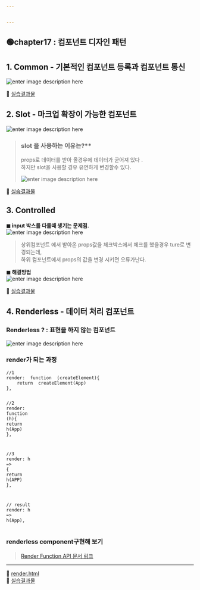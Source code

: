 ```yaml
---


---
```


<h2 id="🟢chapter17--컴포넌트-디자인-패턴">🟢chapter17 : 컴포넌트 디자인 패턴</h2>
<h2 id="common---기본적인-컴포넌트-등록과-컴포넌트-통신">1. Common - 기본적인 컴포넌트 등록과 컴포넌트 통신</h2>
<p><img src="https://ifh.cc/g/DfMi63.jpg" alt="enter image description here"></p>
<p>👏 <a href="https://github.com/gay0ung/vue_study/tree/master/3.VUE-ADVANCED_inflearn/design/common/src">실습결과물</a></p>
<h2 id="slot---마크업-확장이-가능한-컴포넌트">2. Slot - 마크업 확장이 가능한 컴포넌트</h2>
<p><img src="https://ifh.cc/g/Ke68xW.jpg" alt="enter image description here"></p>
<blockquote>
<h3 id="slot-을-사용하는-이유는">slot 을 사용하는 이유는?**</h3>
<p>props로 데이터를 받아 올경우에 데이터가 굳어져 있다 .<br>
하지만 slot을 사용할 경우 유연하게 변경할수 있다.</p>
<p><img src="https://ifh.cc/g/V0g0n0.jpg" alt="enter image description here"></p>
</blockquote>
<p>👏 <a href="https://github.com/gay0ung/vue_study/tree/master/3.VUE-ADVANCED_inflearn/design/slots/src">실습결과물</a></p>
<h2 id="controlled">3. Controlled</h2>
<p><strong>◼ input 박스를 다룰때 생기는 문제점.</strong><br>
<img src="https://ifh.cc/g/KQBb2u.jpg" alt="enter image description here"></p>
<blockquote>
<p>상위컴포넌트 에서 받아온 props값을 체크박스에서 체크를 했을경우 ture로 변경되는데,<br>
하위 컴포넌트에서 props의 값을 변경 시키면 오류가난다.</p>
</blockquote>
<p><strong>◼ 해결방법</strong><br>
<img src="https://ifh.cc/g/yjtmWZ.jpg" alt="enter image description here"></p>
<p>👏 <a href="https://github.com/gay0ung/vue_study/tree/master/3.VUE-ADVANCED_inflearn/design/controlled/src">실습결과물</a></p>
<h2 id="renderless---데이터-처리-컴포넌트">4. Renderless - 데이터 처리 컴포넌트</h2>
<h3 id="renderless----표현을-하지-않는-컴포넌트">Renderless ?  : 표현을 하지 않는 컴포넌트</h3>
<p><img src="https://ifh.cc/g/lgq8nb.jpg" alt="enter image description here"></p>
<h3 id="render가-되는-과정"><strong>render가 되는 과정</strong></h3>
<pre class=" language-js"><code class="prism  language-js"><span class="token comment">//1</span>
render<span class="token punctuation">:</span>  <span class="token keyword">function</span>  <span class="token punctuation">(</span>createElement<span class="token punctuation">)</span><span class="token punctuation">{</span>
	<span class="token keyword">return</span>  <span class="token function">createElement</span><span class="token punctuation">(</span>App<span class="token punctuation">)</span>
<span class="token punctuation">}</span><span class="token punctuation">,</span>

<span class="token comment">//2</span>
render<span class="token punctuation">:</span>  <span class="token keyword">function</span>  <span class="token punctuation">(</span>h<span class="token punctuation">)</span><span class="token punctuation">{</span>
	<span class="token keyword">return</span>  <span class="token function">h</span><span class="token punctuation">(</span>App<span class="token punctuation">)</span>
<span class="token punctuation">}</span><span class="token punctuation">,</span>

<span class="token comment">//3</span>
render<span class="token punctuation">:</span>  h  <span class="token operator">=&gt;</span>  <span class="token punctuation">{</span>
	<span class="token keyword">return</span>  <span class="token function">h</span><span class="token punctuation">(</span>APP<span class="token punctuation">)</span>
<span class="token punctuation">}</span><span class="token punctuation">,</span>

<span class="token comment">// result</span>
render<span class="token punctuation">:</span>  h  <span class="token operator">=&gt;</span>  <span class="token function">h</span><span class="token punctuation">(</span>App<span class="token punctuation">)</span><span class="token punctuation">,</span>
</code></pre>
<h3 id="renderless-component구현해-보기"><strong>renderless component구현해 보기</strong></h3>
<blockquote>
<p><a href="https://vuejs.org/v2/guide/render-function.html#ad">Render Function API 문서 링크</a></p>
</blockquote>
<hr>
<p>👏 <a href="https://github.com/gay0ung/vue_study/blob/master/3.VUE-ADVANCED_inflearn/design/render.html">render.html</a><br>
👏 <a href="https://github.com/gay0ung/vue_study/tree/master/3.VUE-ADVANCED_inflearn/design/renderless/src">실습결과물</a></p>

